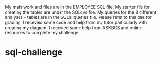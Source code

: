My main work and files are in the EMPLOYEE SQL file.
My starter file for creating the tables are under the SQLcvs file. 
My queries for the 8 different analyses - tables are in the SQLallqueries file. Please refer to this one for grading. 
I recevied some code and help from my tutor particularly with creating my diagram. 
I recevied some help from ASKBCS and online resources to complete my challenge. 
# sql-challenge
